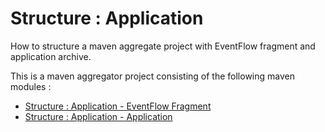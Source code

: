 # Structure : Application

How to structure a maven aggregate project with EventFlow fragment and application archive.

This is a maven aggregator project consisting of the following maven modules :

* [Structure : Application - EventFlow Fragment](application-ef/src/site/markdown/index.md) 
* [Structure : Application - Application](application-app/src/site/markdown/index.md) 

